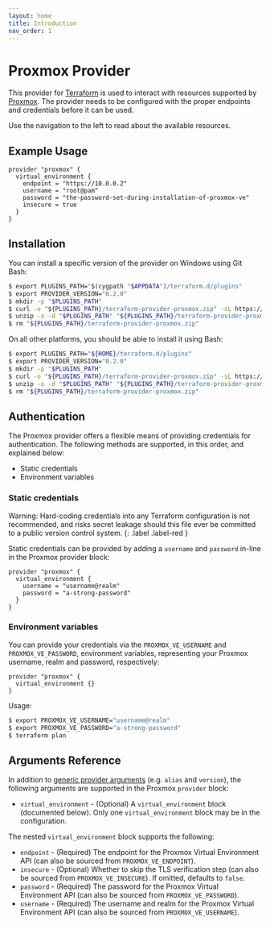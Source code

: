 ```yaml
---
layout: home
title: Introduction
nav_order: 1
---
```


# Proxmox Provider

This provider for [Terraform](https://www.terraform.io/) is used to interact with resources supported by [Proxmox](https://www.proxmox.com/en/). The provider needs to be configured with the proper endpoints and credentials before it can be used.

Use the navigation to the left to read about the available resources.

## Example Usage

```
provider "proxmox" {
  virtual_environment {
    endpoint = "https://10.0.0.2"
    username = "root@pam"
    password = "the-password-set-during-installation-of-proxmox-ve"
    insecure = true
  }
}
```

## Installation

You can install a specific version of the provider on Windows using Git Bash:

```sh
$ export PLUGINS_PATH="$(cygpath "$APPDATA")/terraform.d/plugins"
$ export PROVIDER_VERSION="0.2.0"
$ mkdir -p "$PLUGINS_PATH"
$ curl -o "${PLUGINS_PATH}/terraform-provider-proxmox.zip" -sL https://github.com/danitso/terraform-provider-proxmox/releases/download/${PROVIDER_VERSION}/terraform-provider-proxmox_v${PROVIDER_VERSION}-custom_windows_amd64.zip
$ unzip -o -d "$PLUGINS_PATH" "${PLUGINS_PATH}/terraform-provider-proxmox.zip"
$ rm "${PLUGINS_PATH}/terraform-provider-proxmox.zip"
```

On all other platforms, you should be able to install it using Bash:

```sh
$ export PLUGINS_PATH="${HOME}/terraform.d/plugins"
$ export PROVIDER_VERSION="0.2.0"
$ mkdir -p "$PLUGINS_PATH"
$ curl -o "${PLUGINS_PATH}/terraform-provider-proxmox.zip" -sL https://github.com/danitso/terraform-provider-proxmox/releases/download/${PROVIDER_VERSION}/terraform-provider-proxmox_v${PROVIDER_VERSION}-custom_windows_amd64.zip
$ unzip -o -d "$PLUGINS_PATH" "${PLUGINS_PATH}/terraform-provider-proxmox.zip"
$ rm "${PLUGINS_PATH}/terraform-provider-proxmox.zip"
```

## Authentication

The Proxmox provider offers a flexible means of providing credentials for authentication. The following methods are supported, in this order, and explained below:

* Static credentials
* Environment variables

### Static credentials

Warning: Hard-coding credentials into any Terraform configuration is not recommended, and risks secret leakage should this file ever be committed to a public version control system.
{: .label .label-red }

Static credentials can be provided by adding a `username` and `password` in-line in the Proxmox provider block:

```
provider "proxmox" {
  virtual_environment {
    username = "username@realm"
    password = "a-strong-password"
  }
}
```

### Environment variables

You can provide your credentials via the `PROXMOX_VE_USERNAME` and `PROXMOX_VE_PASSWORD`, environment variables, representing your Proxmox username, realm and password, respectively:

```
provider "proxmox" {
  virtual_environment {}
}
```

Usage:

```sh
$ export PROXMOX_VE_USERNAME="username@realm"
$ export PROXMOX_VE_PASSWORD="a-strong-password"
$ terraform plan
```

## Arguments Reference

In addition to [generic provider arguments](https://www.terraform.io/docs/configuration/providers.html) (e.g. `alias` and `version`), the following arguments are supported in the Proxmox `provider` block:

* `virtual_environment` - (Optional) A `virtual_environment` block (documented below). Only one `virtual_environment` block may be in the configuration.

The nested `virtual_environment` block supports the following:

* `endpoint` - (Required) The endpoint for the Proxmox Virtual Environment API (can also be sourced from `PROXMOX_VE_ENDPOINT`).
* `insecure` - (Optional) Whether to skip the TLS verification step (can also be sourced from `PROXMOX_VE_INSECURE`). If omitted, defaults to `false`.
* `password` - (Required) The password for the Proxmox Virtual Environment API (can also be sourced from `PROXMOX_VE_PASSWORD`).
* `username` - (Required) The username and realm for the Proxmox Virtual Environment API (can also be sourced from `PROXMOX_VE_USERNAME`).
